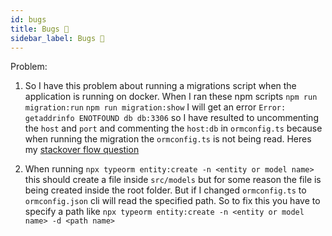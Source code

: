 ```yaml
---
id: bugs
title: Bugs 🐞
sidebar_label: Bugs 🐞
---
```


Problem:

1. So I have this problem about running a migrations script when the application is running on docker. When I ran these npm scripts `npm run migration:run` `npm run migration:show`  I will get an error `Error: getaddrinfo ENOTFOUND db db:3306` so I have resulted to uncommenting the `host` and `port` and commenting the `host:db` in `ormconfig.ts` because when running the migration the `ormconfig.ts` is not being read. Heres my [stackover flow question](https://stackoverflow.com/questions/59639845/how-to-change-default-ip-on-mysql-using-dockerfile)

2. When running `npx typeorm entity:create -n <entity or model name>` this should create a file inside `src/models` but for some reason the file is being created inside the root folder. But if I changed `ormconfig.ts` to `ormconfig.json` cli will read the specified path. So to fix this you have to specify a path like `npx typeorm entity:create -n <entity or model name> -d <path name>`

